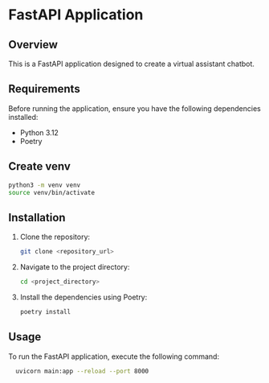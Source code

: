 # FastAPI Application

## Overview

This is a FastAPI application designed to create a virtual assistant chatbot.

## Requirements

Before running the application, ensure you have the following dependencies installed:

- Python 3.12
- Poetry


## Create venv

```bash
python3 -m venv venv
source venv/bin/activate
```


## Installation

1. Clone the repository:

    ```bash
    git clone <repository_url>
    ```

2. Navigate to the project directory:

    ```bash
    cd <project_directory>
    ```

3. Install the dependencies using Poetry:

    ```bash
    poetry install
    ```


## Usage

To run the FastAPI application, execute the following command:

```bash
  uvicorn main:app --reload --port 8000
